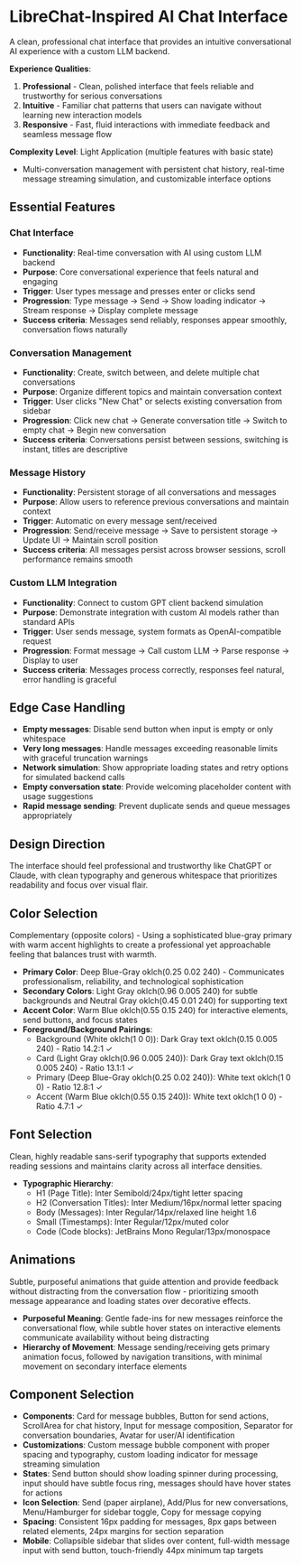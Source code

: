 # LibreChat-Inspired AI Chat Interface

A clean, professional chat interface that provides an intuitive conversational AI experience with a custom LLM backend.

**Experience Qualities**:
1. **Professional** - Clean, polished interface that feels reliable and trustworthy for serious conversations
2. **Intuitive** - Familiar chat patterns that users can navigate without learning new interaction models
3. **Responsive** - Fast, fluid interactions with immediate feedback and seamless message flow

**Complexity Level**: Light Application (multiple features with basic state)
- Multi-conversation management with persistent chat history, real-time message streaming simulation, and customizable interface options

## Essential Features

### Chat Interface
- **Functionality**: Real-time conversation with AI using custom LLM backend
- **Purpose**: Core conversational experience that feels natural and engaging
- **Trigger**: User types message and presses enter or clicks send
- **Progression**: Type message → Send → Show loading indicator → Stream response → Display complete message
- **Success criteria**: Messages send reliably, responses appear smoothly, conversation flows naturally

### Conversation Management
- **Functionality**: Create, switch between, and delete multiple chat conversations
- **Purpose**: Organize different topics and maintain conversation context
- **Trigger**: User clicks "New Chat" or selects existing conversation from sidebar
- **Progression**: Click new chat → Generate conversation title → Switch to empty chat → Begin new conversation
- **Success criteria**: Conversations persist between sessions, switching is instant, titles are descriptive

### Message History
- **Functionality**: Persistent storage of all conversations and messages
- **Purpose**: Allow users to reference previous conversations and maintain context
- **Trigger**: Automatic on every message sent/received
- **Progression**: Send/receive message → Save to persistent storage → Update UI → Maintain scroll position
- **Success criteria**: All messages persist across browser sessions, scroll performance remains smooth

### Custom LLM Integration
- **Functionality**: Connect to custom GPT client backend simulation
- **Purpose**: Demonstrate integration with custom AI models rather than standard APIs
- **Trigger**: User sends message, system formats as OpenAI-compatible request
- **Progression**: Format message → Call custom LLM → Parse response → Display to user
- **Success criteria**: Messages process correctly, responses feel natural, error handling is graceful

## Edge Case Handling

- **Empty messages**: Disable send button when input is empty or only whitespace
- **Very long messages**: Handle messages exceeding reasonable limits with graceful truncation warnings
- **Network simulation**: Show appropriate loading states and retry options for simulated backend calls
- **Empty conversation state**: Provide welcoming placeholder content with usage suggestions
- **Rapid message sending**: Prevent duplicate sends and queue messages appropriately

## Design Direction

The interface should feel professional and trustworthy like ChatGPT or Claude, with clean typography and generous whitespace that prioritizes readability and focus over visual flair.

## Color Selection

Complementary (opposite colors) - Using a sophisticated blue-gray primary with warm accent highlights to create a professional yet approachable feeling that balances trust with warmth.

- **Primary Color**: Deep Blue-Gray oklch(0.25 0.02 240) - Communicates professionalism, reliability, and technological sophistication
- **Secondary Colors**: Light Gray oklch(0.96 0.005 240) for subtle backgrounds and Neutral Gray oklch(0.45 0.01 240) for supporting text
- **Accent Color**: Warm Blue oklch(0.55 0.15 240) for interactive elements, send buttons, and focus states
- **Foreground/Background Pairings**: 
  - Background (White oklch(1 0 0)): Dark Gray text oklch(0.15 0.005 240) - Ratio 14.2:1 ✓
  - Card (Light Gray oklch(0.96 0.005 240)): Dark Gray text oklch(0.15 0.005 240) - Ratio 13.1:1 ✓
  - Primary (Deep Blue-Gray oklch(0.25 0.02 240)): White text oklch(1 0 0) - Ratio 12.8:1 ✓
  - Accent (Warm Blue oklch(0.55 0.15 240)): White text oklch(1 0 0) - Ratio 4.7:1 ✓

## Font Selection

Clean, highly readable sans-serif typography that supports extended reading sessions and maintains clarity across all interface densities.

- **Typographic Hierarchy**: 
  - H1 (Page Title): Inter Semibold/24px/tight letter spacing
  - H2 (Conversation Titles): Inter Medium/16px/normal letter spacing  
  - Body (Messages): Inter Regular/14px/relaxed line height 1.6
  - Small (Timestamps): Inter Regular/12px/muted color
  - Code (Code blocks): JetBrains Mono Regular/13px/monospace

## Animations

Subtle, purposeful animations that guide attention and provide feedback without distracting from the conversation flow - prioritizing smooth message appearance and loading states over decorative effects.

- **Purposeful Meaning**: Gentle fade-ins for new messages reinforce the conversational flow, while subtle hover states on interactive elements communicate availability without being distracting
- **Hierarchy of Movement**: Message sending/receiving gets primary animation focus, followed by navigation transitions, with minimal movement on secondary interface elements

## Component Selection

- **Components**: Card for message bubbles, Button for send actions, ScrollArea for chat history, Input for message composition, Separator for conversation boundaries, Avatar for user/AI identification
- **Customizations**: Custom message bubble component with proper spacing and typography, custom loading indicator for message streaming simulation
- **States**: Send button should show loading spinner during processing, input should have subtle focus ring, messages should have hover states for actions
- **Icon Selection**: Send (paper airplane), Add/Plus for new conversations, Menu/Hamburger for sidebar toggle, Copy for message copying
- **Spacing**: Consistent 16px padding for messages, 8px gaps between related elements, 24px margins for section separation
- **Mobile**: Collapsible sidebar that slides over content, full-width message input with send button, touch-friendly 44px minimum tap targets